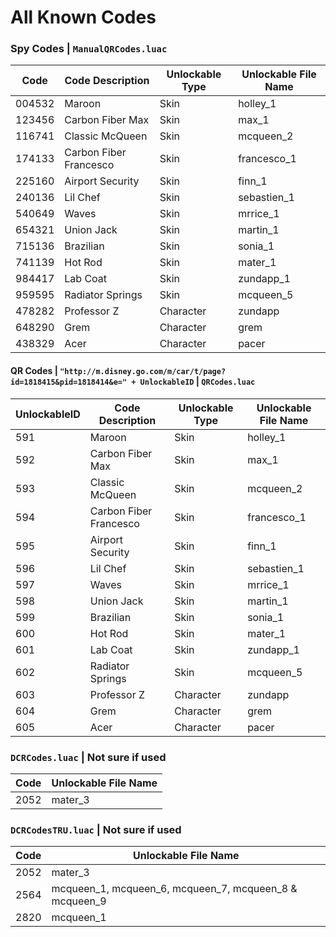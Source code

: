 # All Known Codes #
### Spy Codes | `ManualQRCodes.luac` ###
Code  | Code Description | Unlockable Type | Unlockable File Name
------------- | ------------- | ------------- | -------------
004532 | Maroon | Skin | holley_1
123456 | Carbon Fiber Max | Skin | max_1
116741 | Classic McQueen | Skin | mcqueen_2
174133 | Carbon Fiber Francesco | Skin | francesco_1
225160 | Airport Security | Skin | finn_1
240136 | Lil Chef | Skin | sebastien_1
540649 | Waves | Skin | mrrice_1
654321 | Union Jack | Skin | martin_1
715136 | Brazilian | Skin | sonia_1
741139 | Hot Rod | Skin | mater_1
984417 | Lab Coat | Skin | zundapp_1
959595 | Radiator Springs | Skin | mcqueen_5
478282 | Professor Z | Character | zundapp
648290 | Grem | Character | grem
438329 | Acer | Character | pacer
  
#### QR Codes | `"http://m.disney.go.com/m/car/t/page?id=1818415&pid=1818414&e=" + UnlockableID` | `QRCodes.luac` ####
UnlockableID  | Code Description | Unlockable Type | Unlockable File Name
------------- | ------------- | ------------- | -------------
591 | Maroon | Skin | holley_1
592 | Carbon Fiber Max | Skin | max_1
593 | Classic McQueen | Skin | mcqueen_2
594 | Carbon Fiber Francesco | Skin | francesco_1
595 | Airport Security | Skin | finn_1
596 | Lil Chef | Skin | sebastien_1
597 | Waves | Skin | mrrice_1
598 | Union Jack | Skin | martin_1
599 | Brazilian | Skin | sonia_1
600 | Hot Rod | Skin | mater_1
601 | Lab Coat | Skin | zundapp_1
602 | Radiator Springs | Skin | mcqueen_5
603 | Professor Z | Character | zundapp
604 | Grem | Character | grem
605 | Acer | Character | pacer
  
### `DCRCodes.luac` | Not sure if used ###
Code | Unlockable File Name
------------- | -------------
2052 | mater_3

### `DCRCodesTRU.luac` | Not sure if used ###
Code | Unlockable File Name
------------- | -------------
2052 | mater_3
2564 | mcqueen_1, mcqueen_6, mcqueen_7, mcqueen_8 & mcqueen_9
2820 | mcqueen_1
